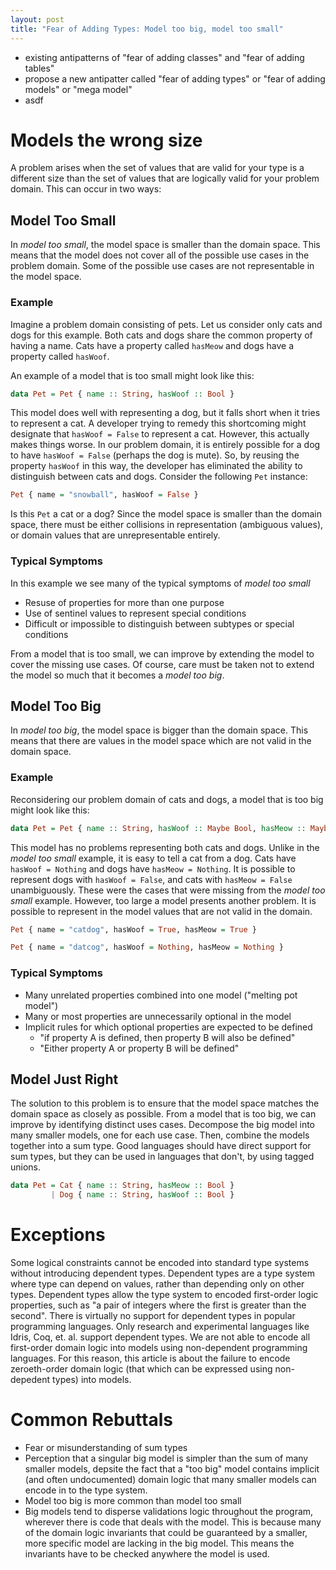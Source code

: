 ```yaml
---
layout: post
title: "Fear of Adding Types: Model too big, model too small"
---
```


- existing antipatterns of "fear of adding classes" and "fear of adding tables"
- propose a new antipatter called "fear of adding types" or "fear of adding models" or "mega model"
- asdf

# Models the wrong size
A problem arises when the set of values that are valid for your type is a different
size than the set of values that are logically valid for your problem domain. This
can occur in two ways:

## Model Too Small
In *model too small*, the model space is smaller than the domain space. This means that the model does not cover all of the possible use cases in the problem domain. Some of the possible use cases are not representable in the model space.

### Example
Imagine a problem domain consisting of pets. Let us consider only cats and dogs for this example. Both cats and dogs share the common property of having a name. Cats have a property called `hasMeow` and dogs have a property called `hasWoof`.

An example of a model that is too small might look like this:
~~~ haskell
data Pet = Pet { name :: String, hasWoof :: Bool }
~~~

This model does well with representing a dog, but it falls short when it tries to represent a cat. A developer trying to remedy this shortcoming might designate that `hasWoof = False` to represent a cat. However, this actually makes things worse. In our problem domain, it is entirely possible for a dog to have `hasWoof = False` (perhaps the dog is mute). So, by reusing the property `hasWoof` in this way, the developer has eliminated the ability to distinguish between cats and dogs. Consider the following `Pet` instance:
``` haskell
Pet { name = "snowball", hasWoof = False }
```
Is this `Pet` a cat or a dog? Since the model space is smaller than the domain space, there must be either collisions in representation (ambiguous values), or domain values that are unrepresentable entirely.

### Typical Symptoms
In this example we see many of the typical symptoms of *model too small*
- Resuse of properties for more than one purpose
- Use of sentinel values to represent special conditions
- Difficult or impossible to distinguish between subtypes or special conditions

From a model that is too small, we can improve by extending the model to cover the missing use cases. Of course, care must be taken not to extend the model so much that it becomes a *model too big*.

## Model Too Big
In *model too big*, the model space is bigger than the domain space. This means that there are values in the model space which are not valid in the domain space.

### Example
Reconsidering our problem domain of cats and dogs, a model that is too big might look like this:
~~~ haskell
data Pet = Pet { name :: String, hasWoof :: Maybe Bool, hasMeow :: Maybe Bool }
~~~

This model has no problems representing both cats and dogs. Unlike in the *model too small* example, it is easy to tell a cat from a dog. Cats have `hasWoof = Nothing` and dogs have `hasMeow = Nothing`. It is possible to represent dogs with `hasWoof = False`, and cats with `hasMeow = False` unambiguously. These were the cases that were missing from the *model too small* example. However, too large a model presents another problem. It is possible to represent in the model values that are not valid in the domain.

~~~ haskell
Pet { name = "catdog", hasWoof = True, hasMeow = True }

Pet { name = "datcog", hasWoof = Nothing, hasMeow = Nothing }
~~~

### Typical Symptoms
- Many unrelated properties combined into one model ("melting pot model")
- Many or most properties are unnecessarily optional in the model
- Implicit rules for which optional properties are expected to be defined
  - "if property A is defined, then property B will also be defined"
  - "Either property A or property B will be defined"

## Model Just Right
The solution to this problem is to ensure that the model space matches the domain space as closely as possible.  From a model that is too big, we can improve by identifying distinct uses cases. Decompose the big model into many smaller models, one for each use case. Then, combine the models together into a sum type. Good languages should have direct support for sum types, but they can be used in languages that don't, by using tagged unions.

~~~ haskell
data Pet = Cat { name :: String, hasMeow :: Bool }
         | Dog { name :: String, hasWoof :: Bool }
~~~

# Exceptions
Some logical constraints cannot be encoded into standard type systems without introducing dependent types. Dependent types are a type system where type can depend on values, rather than depending only on other types. Dependent types allow the type system to encoded first-order logic properties, such as "a pair of integers where the first is greater than the second". There is virtually no support for dependent types in popular programming languages. Only research and experimental languages like Idris, Coq, et. al. support dependent types. We are not able to encode all first-order domain logic into models using non-dependent programming languages. For this reason, this article is about the failure to encode zeroeth-order domain logic (that which can be expressed using non-depedent types) into models.

# Common Rebuttals
- Fear or misunderstanding of sum types
- Perception that a singular big model is simpler than the sum of many smaller models, depsite the fact that a "too big" model contains implicit (and often undocumented) domain logic that many smaller models can encode in to the type system.
- Model too big is more common than model too small
- Big models tend to disperse validations logic throughout the program, wherever there is code that deals with the model. This is because many of the domain logic invariants that could be guaranteed by a smaller, more specific model are lacking in the big model. This means the invariants have to be checked anywhere the model is used.
